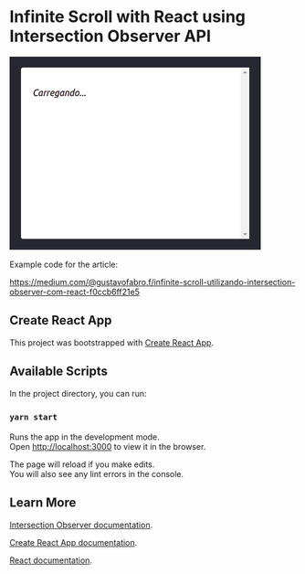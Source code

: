 # Infinite Scroll with React using Intersection Observer API

![Screenshot](assets/example.gif)

Example code for the article:

https://medium.com/@gustavofabro.f/infinite-scroll-utilizando-intersection-observer-com-react-f0ccb6ff21e5

## Create React App

This project was bootstrapped with [Create React App](https://github.com/facebook/create-react-app).

## Available Scripts

In the project directory, you can run:

### `yarn start`

Runs the app in the development mode.\
Open [http://localhost:3000](http://localhost:3000) to view it in the browser.

The page will reload if you make edits.\
You will also see any lint errors in the console.

## Learn More

[Intersection Observer documentation](https://developer.mozilla.org/en-US/docs/Web/API/Intersection_Observer_API).

[Create React App documentation](https://facebook.github.io/create-react-app/docs/getting-started).

[React documentation](https://reactjs.org/).
